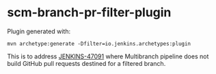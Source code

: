 # scm-branch-pr-filter-plugin

Plugin generated with:

    mvn archetype:generate -Dfilter=io.jenkins.archetypes:plugin

This is to address [JENKINS-47091][JENKINS-47091] where Multibranch pipeline
does not build GitHub pull requests destined for a filtered branch.

[JENKINS-47091]: https://issues.jenkins-ci.org/browse/JENKINS-47091
